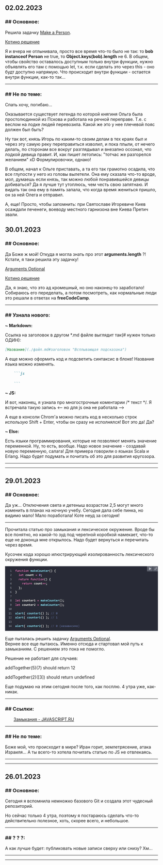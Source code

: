 ## 02.02.2023
### **## Основное:**
Решила задачку [Make a Person](https://www.freecodecamp.org/learn/javascript-algorithms-and-data-structures/intermediate-algorithm-scripting/make-a-person "Make a Person - freeCodeCamp").

[Котино решение](./codePurgatory/codeForSave.md#make-a-person "Kotya's solution")

Я и вчера не отлынивала, просто все время что-то было не так: то **bob instanceof Person** не true, то **Object.keys(bob).length** не 6.
В общем, чтобы свойство оставалось доступным только внутри функции, нужно объявлять его там с помощью let, т.к. если сделать это через this - оно будт доступно напрямую. Что происходит внутри функции - остается внутри функции, как-то так...
****
### **## Не по теме:**
Спать хочу, погибаю...

Оказывается существует легенда по которой княгиня Ольга была простолюдинкой из Пскова и работала на речной переправе. Т.е. с веслом на лодке людей перевозила. Какой же это у нее плечевой пояс должен был быть? 

Ну так вот, князь Игорь по каким-то своим делам в тех краях был и через эту самую реку переправиться изволил, и пока плыли, от нечего делать, по сторонам все вокруг разглядывал и внезапно осознал, что лодкой девица правит. И, как пишет летопись: "тотчас же разгорелся желанием" хD Формулировочки, однако!

В общем, начал к Ольге приставать, а та его так грамотно осадила, что все глупости у него из головы вылетели. Она ему сказала что-то вроде, мол, думаешь если князь, так можно любой понравившейся девицы добиваться? Да я лучше тут утоплюсь, чем честь свою запятнаю. И видать так она ему в память запала, что когда время жениться пришло, он за ней Олега и отправил.

А, еще! Просто, чтобы запомнить: при Святославе Игоревиче Киев осаждали печенеги, воеводу местного гарнизона вне Киева Претич звали.



## 30.01.2023
### **## Основное:**

Да Боже ж мой! Откуда я могла знать про этот **arguments.length** ?! Кстати, я таки решила эту задачку!

[Arguments Optional](https://www.freecodecamp.org/learn/javascript-algorithms-and-data-structures/intermediate-algorithm-scripting/arguments-optional "Arguments Optional - freeCodeCamp")

[Котино решение](./codePurgatory/codeForSave.md#arguments-optional "Kotya's solution")

Да, я знаю, что это ад кромешный, но оно наконец-то заработало! Собираюсь его переделать, а потом посмотреть, как нормальные люди это решали в ответах на **freeCodeCamp**.

****
### **## Узнала нового:**
**~ Markdown:**

Ссылка на заголовок в другом *.md файле выглядит так(# нужен только ОДИН):
```md
[Название](./файл.md#заголовок "Всплывающая подсказака")
```
А еще можно оформить код и подсветить синтаксис в блоке! Название языка можно изменять.
```md
    ```js

    ```
```

**~ JS:**

И вот, наконец, я узнала про многострочные коментарии /* текст */. Я встречала такую запись <-- но для js она не работала -->

А еще в консоли Chrom'а можно писать код в несколько строк использую Shift + Enter, чтобы он сразу не исполнялся! Вот это да! Да? 

**~ Else:**

Есть языки программирования, которые не позволяют менять значение переменной. Ну, то есть, вообще. Надо новое значение - создавай новую переменную, салага!
Для примера говорили о языках Scala и Erlang. Надо будет подумать и почитать об это для развития кругозора.

****
****
## 29.01.2023
### **## Основное:**

Да уж... Отключения света и детеныш возрастом 2,5 могут много изменить в планах на ночную учебу. Сегодня дала себе пинка, но видимо мало! Мало поработала! Коте неуд за сегодня!
****

Прочитала статью про замыкания и лексическое окружение. Вроде бы все понятно, но какой-то зуд под черепной коробкой намекает, что-то еще не доконца мне открылось. Надо будет вернуться и перечитать через время.

Кусочек кода хорошо илюстрирующий изолированность лексического окружения функции.

![Function_lexical_environment](img/01.2023/lexical_environment.jpg)

Еще пыталась решить задачку [Arguments Optional](https://www.freecodecamp.org/learn/javascript-algorithms-and-data-structures/intermediate-algorithm-scripting/arguments-optional "Arguments Optional - freeCodeCamp").  
Вернее все еще пытаюсь. Именно отсюда и стартовал мой путь к замыканиям. С решением это пока не помогло.

Решение не работает для случаев:

addTogether(5)(7) should return 12

addTogether(2)([3]) should return undefined

Еще подумаю на этим сегодня после того, как посплю. 4 утра уже, как-никак.

****

### **## Ссылки:**
&emsp;&emsp;[Замыкания - JAVASCRIPT.RU](https://learn.javascript.ru/closure "Всплывающая подсказка")

****
### **## Не по теме:**
Боже мой, что происходит в мире? Иран горит, землетрясение, атака Израиля... А ты всего-то хотела почитать статью по JS не отвлекаясь.

****
****

## 26.01.2023
### **## Основное:**

Сегодня я вспомнила немножко базового Git и создала этот чудесный репозиторий.

Но сейчас только 4 утра, поэтому я постараюсь сделать что-то действительно полезное, хоть, скорее всего, и небольшое.
****
### **## ? ? ?:**
А как лучше будет: публиковать новые записи сверху или снизу? Хм...
****
****